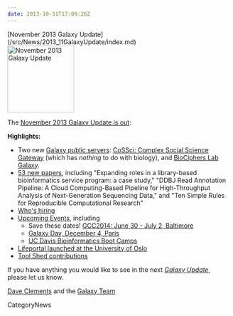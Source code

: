 ```yaml
---
date: 2013-10-31T17:09:26Z
---
```

<div class='newsItemHeader'>[November 2013 Galaxy Update](/src/News/2013_11GalaxyUpdate/index.md)</div>

<div class='right'><a href='/GalaxyUpdates/2013_11'><img src='/Images/Logos/GalaxyUpdate200.png' alt='November 2013 Galaxy Update' width=150 /></a></div>

The [November 2013 Galaxy Update is out](/src/GalaxyUpdates/2013_11/index.md):

**Highlights:**
* Two new [Galaxy public servers](/GalaxyUpdates/2013_11#new-public-servers): [CoSSci: Complex Social Science Gateway](/GalaxyUpdates/2013_11#cossci-complex-social-science-gateway) (which has *nothing* to do with biology), and [BioCiphers Lab Galaxy](/GalaxyUpdates/2013_11#biociphers-lab-galaxy).
* [53 new papers](/GalaxyUpdates/2013_11#new-papers), including "Expanding roles in a library-based bioinformatics service program: a case study," "DDBJ Read Annotation Pipeline: A Cloud Computing-Based Pipeline for High-Throughput Analysis of Next-Generation Sequencing Data," and "Ten Simple Rules for Reproducible Computational Research"
* [Who's hiring](/GalaxyUpdates/2013_11#whos-hiring)
* [Upcoming Events](/GalaxyUpdates/2013_11#other-events), including
  * Save these dates! [GCC2014: June 30 - July 2, Baltimore](/GalaxyUpdates/2013_11#gcc2014-june-30---july-2-baltimore)
  * [Galaxy Day, December 4, Paris](/GalaxyUpdates/2013_11#galaxy-day-december-4-paris)
  * [UC Davis Bioinformatics Boot Camps](/GalaxyUpdates/2013_11#uc-davis-bioinformatics-boot-camps)
* [Lifeportal launched at the University of Oslo](/GalaxyUpdates/2013_11#lifeportal-at-the-university-of-oslo)
* [Tool Shed contributions](/GalaxyUpdates/2013_11#tool-shed-contributions)

If you have anything you would like to see in the next *[Galaxy Update](/src/GalaxyUpdates/index.md)*, please let us know.

[Dave Clements](/DaveClements) and the [Galaxy Team](/src/GalaxyTeam/index.md)


CategoryNews
